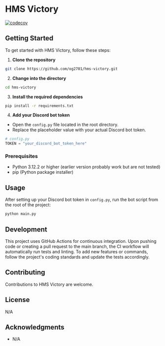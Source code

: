 # HMS Victory

[![codecov](https://codecov.io/gh/og2701/HMS-Victory/branch/main/graph/badge.svg?token=YOUR_CODECOV_TOKEN)](https://codecov.io/gh/og2701/HMS-Victory)

## Getting Started

To get started with HMS Victory, follow these steps:

1. **Clone the repository**

```bash
git clone https://github.com/og2701/hms-victory.git
```

2. **Change into the directory**

```bash
cd hms-victory
```

3. **Install the required dependencies**

```bash
pip install -r requirements.txt
```

4. **Add your Discord bot token**

- Open the `config.py` file located in the root directory.
- Replace the placeholder value with your actual Discord bot token.

```python
# config.py
TOKEN = "your_discord_bot_token_here"
```

### Prerequisites

- Python 3.12.2 or higher (earlier version probably work but are not tested)
- pip (Python package installer)

## Usage

After setting up your Discord bot token in `config.py`, run the bot script from the root of the project:

```bash
python main.py
```

## Development

This project uses GitHub Actions for continuous integration. Upon pushing code or creating a pull request to the main branch, the CI workflow will automatically run tests and linting. To add new features or commands, follow the project's coding standards and update the tests accordingly.

## Contributing

Contributions to HMS Victory are welcome.

## License

N/A

## Acknowledgments

- N/A
